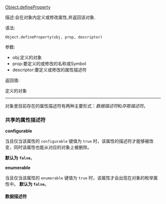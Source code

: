 [Object.defineProperty](https://developer.mozilla.org/zh-CN/docs/Web/JavaScript/Reference/Global_Objects/Object/defineProperty)

描述:会在对象内定义或修改属性,并返回该对象.

语法:

`Object.defineProperty(obj, prop, descriptor)`

参数:

* obj:定义的对象
* prop:要定义的或修改的名称或Symbol
* descriptor:要定义或修改的属性描述符

返回值:

定义的对象

****

对象里目前存在的属性描述符有两种主要形式：*数据描述符*和*存取描述符*。

### 共享的属性描述符

**configurable**

当且仅当该属性的 `configurable` 键值为 `true` 时，该属性的描述符才能够被改变，同时该属性也能从对应的对象上被删除。

**默认为** **`false`**。

**enumerable**

当且仅当该属性的 `enumerable` 键值为 `true` 时，该属性才会出现在对象的枚举属性中。
**默认为 `false`**。



#### 数据描述符











